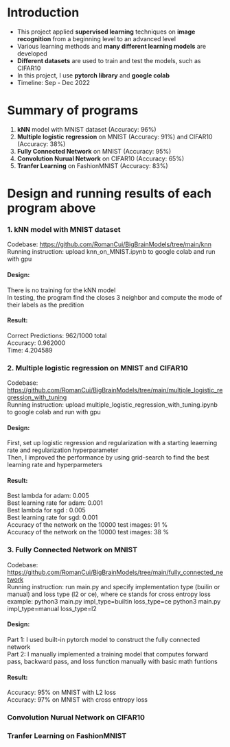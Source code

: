 # Introduction

- This project applied **supervised learning** techniques on **image recognition** from a beginning level to an advanced level
- Various learning methods and **many different learning models** are developed
- **Different datasets** are used to train and test the models, such as CIFAR10
- In this project, I use **pytorch library** and **google colab**
- Timeline: Sep - Dec 2022

# Summary of programs

1. **kNN** model with MNIST dataset (Accuracy: 96%)
2. **Multiple logistic regression** on MNIST (Accuracy: 91%) and CIFAR10 (Accuracy: 38%)
3. **Fully Connected Network** on MNIST (Accuracy: 95%)
4. **Convolution Nurual Network** on CIFAR10 (Accuracy: 65%)
5. **Tranfer Learning** on FashionMNIST (Accuracy: 83%)

# Design and running results of each program above

### 1. kNN model with MNIST dataset
Codebase: https://github.com/RomanCui/BigBrainModels/tree/main/knn <br>
Running instruction: upload knn_on_MNIST.ipynb to google colab and run with gpu

#### Design:
There is no training for the kNN model <br>
In testing, the program find the closes 3 neighbor and compute the mode of their labels as the predition

#### Result:
Correct Predictions: 962/1000 total <br>
Accuracy: 0.962000 <br>
Time: 4.204589

### 2. Multiple logistic regression on MNIST and CIFAR10
Codebase: https://github.com/RomanCui/BigBrainModels/tree/main/multiple_logistic_regression_with_tuning <br>
Running instruction: upload multiple_logistic_regression_with_tuning.ipynb to google colab and run with gpu

#### Design:
First, set up logistic regression and regularization with a starting leaerning rate and regularization hyperparameter <br>
Then, I improved the performance by using grid-search to find the best learning rate and hyperparmeters

#### Result:
Best lambda for adam:  0.005 <br>
Best learning rate for adam:  0.001 <br>
Best lambda for sgd :  0.005 <br>
Best learning rate for sgd:  0.001 <br>
Accuracy of the network on the 10000 test images: 91 % <br>
Accuracy of the network on the 10000 test images: 38 %

### 3. Fully Connected Network on MNIST
Codebase: https://github.com/RomanCui/BigBrainModels/tree/main/fully_connected_network <br>
Running instruction: run main.py and specify implementation type (builin or manual) and loss type (l2 or ce), where ce stands for cross entropy loss <br>
example: python3 main.py impl_type=builtin loss_type=ce python3 main.py impl_type=manual loss_type=l2

#### Design:
Part 1: I used built-in pytorch model to construct the fully connected network <br>
Part 2: I manually implemented a training model that computes forward pass, backward pass, and loss function manually with basic math funtions

#### Result:
Accuracy: 95% on MNIST with L2 loss <br>
Accuracy: 97% on MNIST with cross entropy loss

### Convolution Nurual Network on CIFAR10

### Tranfer Learning on FashionMNIST
